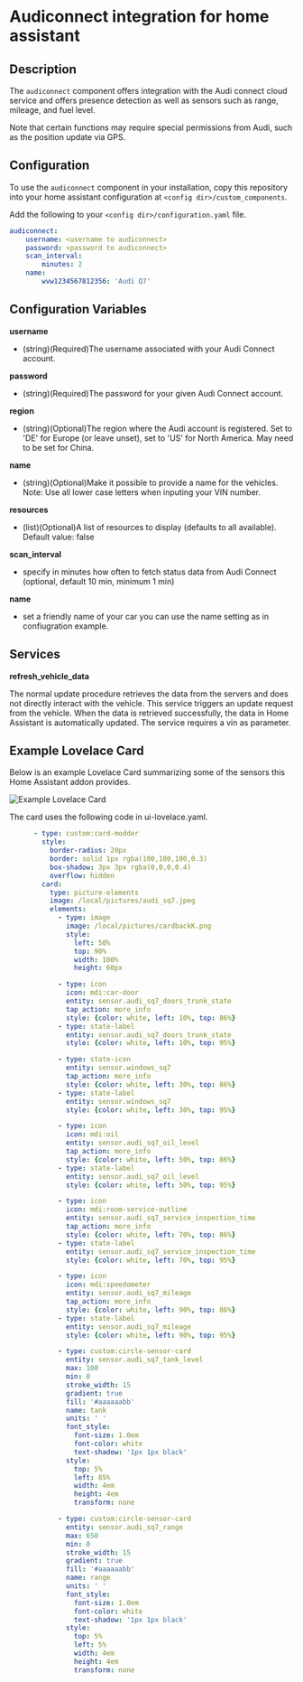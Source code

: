 Audiconnect integration for home assistant
============================================================
Description
------------
The `audiconnect` component offers integration with the Audi connect cloud service and offers presence detection as well as sensors such as range, mileage, and fuel level.

Note that certain functions may require special permissions from Audi, such as the position update via GPS. 

Configuration
-------------
To use the `audiconnect` component in your installation, copy this repository into your home 
assistant configuration at `<config dir>/custom_components`.

Add the following to your `<config dir>/configuration.yaml` file.
```yaml
audiconnect:
    username: <username to audiconnect>
    password: <password to audiconnect>
    scan_interval: 
        minutes: 2
    name:
        wvw1234567812356: 'Audi Q7'
```

Configuration Variables
-----------------------
**username**

- (string)(Required)The username associated with your Audi Connect account.

**password**

- (string)(Required)The password for your given Audi Connect account.

**region**

- (string)(Optional)The region where the Audi account is registered. Set to 'DE' for Europe (or leave unset), set to 'US' for North America. May need to be set for China.

**name**

- (string)(Optional)Make it possible to provide a name for the vehicles. Note: Use all lower case letters when inputing your VIN number.

**resources**

- (list)(Optional)A list of resources to display (defaults to all available). Default value: false

**scan_interval**

- specify in minutes how often to fetch status data from Audi Connect (optional, default 10 min, minimum 1 min)

**name**

- set a friendly name of your car you can use the name setting as in confiugration example.

Services
--------

**refresh_vehicle_data**

The normal update procedure retrieves the data from the servers and does not directly interact with the vehicle. This service triggers an update request from the vehicle. When the data is retrieved successfully, the data in Home Assistant is automatically updated. The service requires a vin as parameter. 

Example Lovelace Card
---------------------

Below is an example Lovelace Card summarizing some of the sensors this Home Assistant addon provides. 

![Example Lovelace Card](https://raw.githubusercontent.com/arjenvrh/audi_connect_ha/master/card_example.png)

The card uses the following code in ui-lovelace.yaml.
```yaml
      - type: custom:card-modder
        style:
          border-radius: 20px
          border: solid 1px rgba(100,100,100,0.3)
          box-shadow: 3px 3px rgba(0,0,0,0.4)
          overflow: hidden
        card:          
          type: picture-elements
          image: /local/pictures/audi_sq7.jpeg
          elements:
            - type: image
              image: /local/pictures/cardbackK.png
              style:
                left: 50%
                top: 90%
                width: 100%
                height: 60px

            - type: icon
              icon: mdi:car-door
              entity: sensor.audi_sq7_doors_trunk_state
              tap_action: more_info
              style: {color: white, left: 10%, top: 86%}
            - type: state-label
              entity: sensor.audi_sq7_doors_trunk_state
              style: {color: white, left: 10%, top: 95%}

            - type: state-icon
              entity: sensor.windows_sq7
              tap_action: more_info
              style: {color: white, left: 30%, top: 86%}
            - type: state-label
              entity: sensor.windows_sq7
              style: {color: white, left: 30%, top: 95%}

            - type: icon
              icon: mdi:oil
              entity: sensor.audi_sq7_oil_level
              tap_action: more_info
              style: {color: white, left: 50%, top: 86%}
            - type: state-label
              entity: sensor.audi_sq7_oil_level
              style: {color: white, left: 50%, top: 95%}

            - type: icon
              icon: mdi:room-service-outline
              entity: sensor.audi_sq7_service_inspection_time
              tap_action: more_info
              style: {color: white, left: 70%, top: 86%}
            - type: state-label
              entity: sensor.audi_sq7_service_inspection_time
              style: {color: white, left: 70%, top: 95%}

            - type: icon
              icon: mdi:speedometer
              entity: sensor.audi_sq7_mileage
              tap_action: more_info
              style: {color: white, left: 90%, top: 86%}
            - type: state-label
              entity: sensor.audi_sq7_mileage
              style: {color: white, left: 90%, top: 95%}

            - type: custom:circle-sensor-card
              entity: sensor.audi_sq7_tank_level
              max: 100
              min: 0
              stroke_width: 15
              gradient: true
              fill: '#aaaaaabb'
              name: tank
              units: ' '
              font_style:
                font-size: 1.0em
                font-color: white
                text-shadow: '1px 1px black'
              style:
                top: 5%
                left: 85%
                width: 4em
                height: 4em
                transform: none

            - type: custom:circle-sensor-card
              entity: sensor.audi_sq7_range
              max: 650
              min: 0
              stroke_width: 15
              gradient: true
              fill: '#aaaaaabb'
              name: range
              units: ' '
              font_style:
                font-size: 1.0em
                font-color: white
                text-shadow: '1px 1px black'
              style:
                top: 5%
                left: 5%
                width: 4em
                height: 4em
                transform: none
```